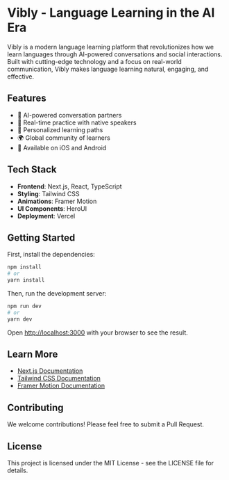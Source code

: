 # Vibly - Language Learning in the AI Era

Vibly is a modern language learning platform that revolutionizes how we learn languages through AI-powered conversations and social interactions. Built with cutting-edge technology and a focus on real-world communication, Vibly makes language learning natural, engaging, and effective.

## Features

- 🤖 AI-powered conversation partners
- 👥 Real-time practice with native speakers
- 🎯 Personalized learning paths
- 🌍 Global community of learners
- 📱 Available on iOS and Android

## Tech Stack

- **Frontend**: Next.js, React, TypeScript
- **Styling**: Tailwind CSS
- **Animations**: Framer Motion
- **UI Components**: HeroUI
- **Deployment**: Vercel

## Getting Started

First, install the dependencies:

```bash
npm install
# or
yarn install
```

Then, run the development server:

```bash
npm run dev
# or
yarn dev
```

Open [http://localhost:3000](http://localhost:3000) with your browser to see the result.


## Learn More

- [Next.js Documentation](https://nextjs.org/docs)
- [Tailwind CSS Documentation](https://tailwindcss.com/docs)
- [Framer Motion Documentation](https://www.framer.com/motion/)

## Contributing

We welcome contributions! Please feel free to submit a Pull Request.

## License

This project is licensed under the MIT License - see the LICENSE file for details.
